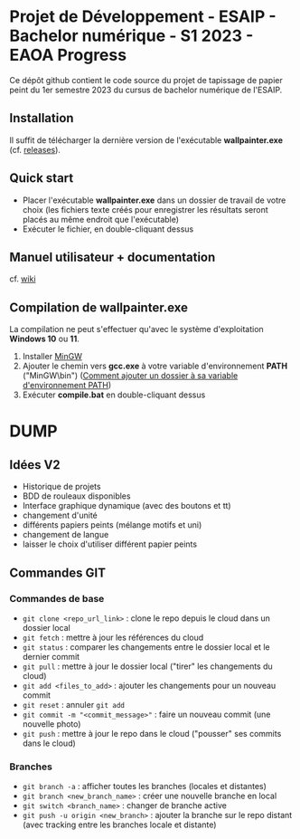 # Projet de Développement - ESAIP - Bachelor numérique - S1 2023 - EAOA Progress

Ce dépôt github contient le code source du projet de tapissage de papier peint du 1er semestre 2023 du cursus de bachelor numérique de l'ESAIP.

## Installation

Il suffit de télécharger la dernière version de l'exécutable **wallpainter.exe** (cf. [releases](https://github.com/Gwizdo51/Project_S1_wallpaper/releases)).<br>

## Quick start

- Placer l'exécutable **wallpainter.exe** dans un dossier de travail de votre choix (les fichiers texte créés pour enregistrer les résultats seront placés au même endroit que l'exécutable)
- Exécuter le fichier, en double-cliquant dessus

## Manuel utilisateur + documentation

cf. [wiki](https://github.com/Gwizdo51/Project_S1_wallpaper/wiki)

## Compilation de wallpainter.exe

La compilation ne peut s'effectuer qu'avec le système d'exploitation **Windows 10** ou **11**.
1. Installer [MinGW](https://sourceforge.net/projects/mingw/)
2. Ajouter le chemin vers **gcc.exe** à votre variable d'environnement **PATH** ("MinGW\bin") ([Comment ajouter un dossier à sa variable d'environnement PATH](https://learn.microsoft.com/fr-fr/previous-versions/office/developer/sharepoint-2010/ee537574(v=office.14)))
3. Exécuter **compile.bat** en double-cliquant dessus

# DUMP

## Idées V2

- Historique de projets
- BDD de rouleaux disponibles
- Interface graphique dynamique (avec des boutons et tt)
- changement d'unité
- différents papiers peints (mélange motifs et uni)
- changement de langue
- laisser le choix d'utiliser différent papier peints

## Commandes GIT

### Commandes de base

- `git clone <repo_url_link>` : clone le repo depuis le cloud dans un dossier local
- `git fetch` : mettre à jour les références du cloud
- `git status` : comparer les changements entre le dossier local et le dernier commit
- `git pull` : mettre à jour le dossier local ("tirer" les changements du cloud)
- `git add <files_to_add>` : ajouter les changements pour un nouveau commit
- `git reset` : annuler `git add`
- `git commit -m "<commit_message>"` : faire un nouveau commit (une nouvelle photo)
- `git push` : mettre à jour le repo dans le cloud ("pousser" ses commits dans le cloud)

### Branches

- `git branch -a` : afficher toutes les branches (locales et distantes)
- `git branch <new_branch_name>` : créer une nouvelle branche en local
- `git switch <branch_name>` : changer de branche active
- `git push -u origin <new_branch>` : ajouter la branche sur le repo distant (avec tracking entre les branches locale et distante)
